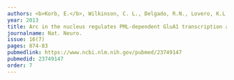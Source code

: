 ```yaml
---
authors: <b>Korb, E.</b>, Wilkinson, C. L., Delgado, R.N., Lovero, K.L., Finkbeiner, S.
year: 2013
title: Arc in the nucleus regulates PML-dependent GluA1 transcription and homeostatic plasticity
journalname: Nat. Neuro.
issue: 16(7)
pages: 874-83
pubmedlink: https://www.ncbi.nlm.nih.gov/pubmed/23749147
pubmedid: 23749147
order: 7
---
```

